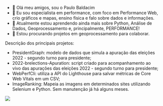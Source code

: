 - 👋 Olá meu amigos, sou o Paulo Baldacim
- 👀 Eu sou especialista em performance, com foco em Performance Web, crio gráficos e mapas, ensino física e falo sobre dados e informações.
- 🌱 Atualmente estou aprendendo ainda mais sobre Python, Análise de Dados, Geoprocessamento e, principalmente, PERFORMANCE!
- 💞️ Estou procurando projetos em geoprocessamento para colaborar.


Descrição dos principais projetos:
- PresidentGraph: modelo de dados que simula a apuração das eleições 2022 - segundo turno para presidente;
- 2022-brelections-Apuration: script criado para acompanhamento ao vivo das apurações das eleições 2022 - segundo turno para presidente;
- WebPerfCli: utiliza a API do Lighthouse para salvar métricas de Core Web Vitals em um CSV;
- ImageRanking: Mapeia as imagens em determinados sites utilizando Selenium e Python. Sem manutenção já há alguns meses.

![](https://komarev.com/ghpvc/?username=cosmicpb)

<!---
cosmicpb/cosmicpb is a ✨ special ✨ repository because its `README.md` (this file) appears on your GitHub profile.
You can click the Preview link to take a look at your changes.
--->
